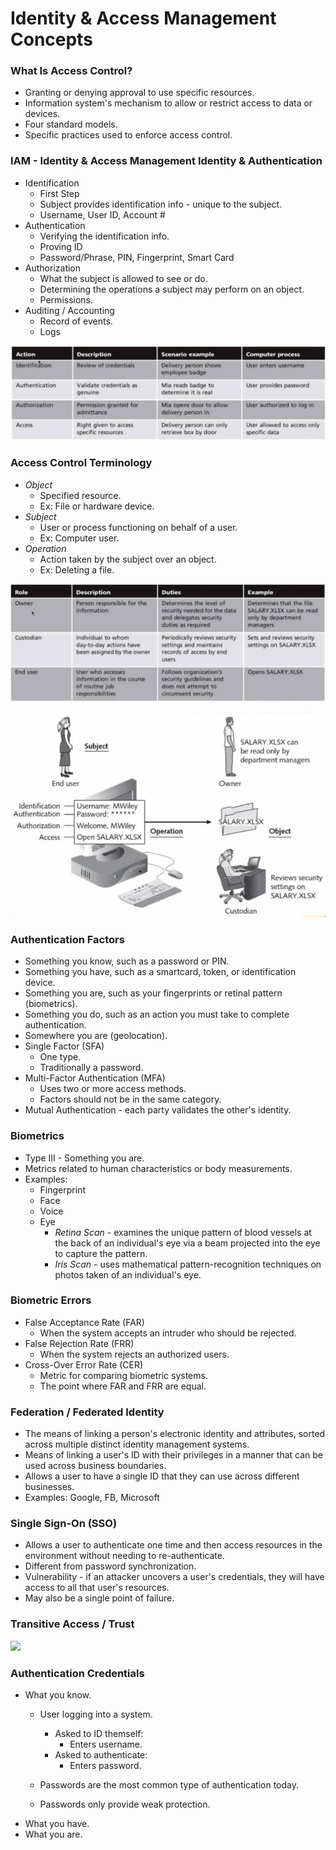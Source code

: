 # Identity & Access Management Concepts

### **What Is Access Control?**

* Granting or denying approval to use specific resources.
* Information system's mechanism to allow or restrict access to data or devices.
* Four standard models.
* Specific practices used to enforce access control.

### **IAM - Identity & Access Management** **Identity & Authentication**

* Identification
  * First Step
  * Subject provides identification info - unique to the subject.
  * Username, User ID, Account \#
* Authentication
  * Verifying the identification info.
  * Proving ID
  * Password/Phrase, PIN, Fingerprint, Smart Card
* Authorization
  * What the subject is allowed to see or do.
  * Determining the operations a subject may perform on an object.
  * Permissions.
* Auditing / Accounting
  * Record of events.
  * Logs

![](../../.gitbook/assets/image%20%2815%29.png)

### **Access Control Terminology**

* _Object_
  * Specified resource.
  * Ex: File or hardware device.
* _Subject_
  * User or process functioning on behalf of a user.
  * Ex: Computer user.
* _Operation_
  * Action taken by the subject over an object.
  * Ex: Deleting a file.

![](../../.gitbook/assets/image%20%2811%29.png)

![](../../.gitbook/assets/image.png)

### **Authentication Factors**

* Something you know, such as a password or PIN.
* Something you have, such as a smartcard, token, or identification device.
* Something you are, such as your fingerprints or retinal pattern \(biometrics\).
* Something you do, such as an action you must take to complete authentication.
* Somewhere you are \(geolocation\).
* Single Factor \(SFA\)
  * One type.
  * Traditionally a password.
* Multi-Factor Authentication \(MFA\)
  * Uses two or more access methods.
  * Factors should not be in the same category.
* Mutual Authentication - each party validates the other's identity.

### **Biometrics**

* Type III - Something you are.
* Metrics related to human characteristics or body measurements.
* Examples:
  * Fingerprint
  * Face
  * Voice
  * Eye
    * _Retina Scan_ - examines the unique pattern of blood vessels at the back of an individual's eye via a beam projected into the eye to capture the pattern.
    * _Iris Scan_ - uses mathematical pattern-recognition techniques on photos taken of an individual's eye. 

### **Biometric Errors**

* False Acceptance Rate \(FAR\)
  * When the system accepts an intruder who should be rejected.
* False Rejection Rate \(FRR\)
  * When the system rejects an authorized users.
* Cross-Over Error Rate \(CER\)
  * Metric for comparing biometric systems.
  * The point where FAR and FRR are equal.

### **Federation / Federated Identity**

* The means of linking a person's electronic identity and attributes, sorted across multiple distinct identity management systems.
* Means of linking a user's ID with their privileges in a manner that can be used across business boundaries.
* Allows a user to have a single ID that they can use across different businesses.
* Examples: Google, FB, Microsoft

### **Single Sign-On \(SSO\)**

* Allows a user to authenticate one time and then access resources in the environment without needing to re-authenticate.
* Different from password synchronization.
* Vulnerability - if an attacker uncovers a user's credentials, they will have access to all that user's resources.
* May also be a single point of failure.

### **Transitive Access / Trust**

![](https://www.evernote.com/shard/s342/res/d5724b39-a4f5-d3aa-46a5-3a28e6ec0ddd)

### **Authentication Credentials**

* What you know.
  * User logging into a system.

    * Asked to ID themself:
      * Enters username.
    * Asked to authenticate:
      * Enters password.

  * Passwords are the most common type of authentication today.
  * Passwords only provide weak protection.
* What you have.
* What you are.



